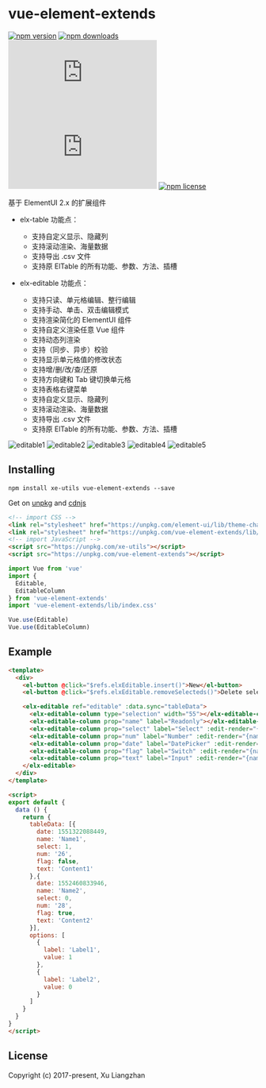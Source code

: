 # vue-element-extends

[![npm version](https://img.shields.io/npm/v/vue-element-extends.svg?style=flat-square)](https://www.npmjs.org/package/vue-element-extends)
[![npm downloads](https://img.shields.io/npm/dm/vue-element-extends.svg?style=flat-square)](http://npm-stat.com/charts.html?package=vue-element-extends)
[![gzip size: JS](http://img.badgesize.io/https://unpkg.com/vue-element-extends/lib/index.umd.min.js?compression=gzip&label=gzip%20size:%20JS)](http://img.badgesize.io/https://unpkg.com/vue-element-extends/lib/index.umd.min.js?compression=gzip&label=gzip%20size:%20JS)
[![gzip size: CSS](http://img.badgesize.io/https://unpkg.com/vue-element-extends/lib/index.css?compression=gzip&label=gzip%20size:%20CSS)](http://img.badgesize.io/https://unpkg.com/vue-element-extends/lib/index.css?compression=gzip&label=gzip%20size:%20CSS)
[![npm license](https://img.shields.io/github/license/mashape/apistatus.svg)](https://github.com/xuliangzhan/vue-element-extends/blob/master/LICENSE)

基于 ElementUI 2.x 的扩展组件

* elx-table 功能点：
  * 支持自定义显示、隐藏列
  * 支持滚动渲染、海量数据
  * 支持导出 .csv 文件
  * 支持原 ElTable 的所有功能、参数、方法、插槽

* elx-editable 功能点：
  * 支持只读、单元格编辑、整行编辑
  * 支持手动、单击、双击编辑模式
  * 支持渲染简化的 ElementUI 组件
  * 支持自定义渲染任意 Vue 组件
  * 支持动态列渲染
  * 支持（同步、异步）校验
  * 支持显示单元格值的修改状态
  * 支持增/删/改/查/还原
  * 支持方向键和 Tab 键切换单元格
  * 支持表格右键菜单
  * 支持自定义显示、隐藏列
  * 支持滚动渲染、海量数据
  * 支持导出 .csv 文件
  * 支持原 ElTable 的所有功能、参数、方法、插槽

![editable1](https://raw.githubusercontent.com/xuliangzhan/vue-element-extends/1.0/public/static/img/editable1.gif)
![editable2](https://raw.githubusercontent.com/xuliangzhan/vue-element-extends/1.0/public/static/img/editable2.gif)
![editable3](https://raw.githubusercontent.com/xuliangzhan/vue-element-extends/1.0/public/static/img/editable3.gif)
![editable4](https://raw.githubusercontent.com/xuliangzhan/vue-element-extends/1.0/public/static/img/editable4.gif)
![editable5](https://raw.githubusercontent.com/xuliangzhan/vue-element-extends/1.0/public/static/img/editable5.gif)

## Installing

```shell
npm install xe-utils vue-element-extends --save
```

Get on [unpkg](https://unpkg.com/vue-element-extends/) and [cdnjs](https://cdn.jsdelivr.net/npm/vue-element-extends/)

```HTML
<!-- import CSS -->
<link rel="stylesheet" href="https://unpkg.com/element-ui/lib/theme-chalk/index.css">
<link rel="stylesheet" href="https://unpkg.com/vue-element-extends/lib/index.css">
<!-- import JavaScript -->
<script src="https://unpkg.com/xe-utils"></script>
<script src="https://unpkg.com/vue-element-extends"></script>
```

```javascript
import Vue from 'vue'
import {
  Editable,
  EditableColumn
} from 'vue-element-extends'
import 'vue-element-extends/lib/index.css'

Vue.use(Editable)
Vue.use(EditableColumn)
```

## Example

```html
<template>
  <div>
    <el-button @click="$refs.elxEditable.insert()">New</el-button>
    <el-button @click="$refs.elxEditable.removeSelecteds()">Delete selecteds</el-button>

    <elx-editable ref="editable" :data.sync="tableData">
      <elx-editable-column type="selection" width="55"></elx-editable-column>
      <elx-editable-column prop="name" label="Readonly"></elx-editable-column>
      <elx-editable-column prop="select" label="Select" :edit-render="{name: 'ElSelect', options}"></elx-editable-column>
      <elx-editable-column prop="num" label="Number" :edit-render="{name: 'ElInputNumber'}"></elx-editable-column>
      <elx-editable-column prop="date" label="DatePicker" :edit-render="{name: 'ElDatePicker', props: {type: 'date', format: 'yyyy/MM/dd'}}"></elx-editable-column>
      <elx-editable-column prop="flag" label="Switch" :edit-render="{name: 'ElSwitch', type: 'visible'}"></elx-editable-column>
      <elx-editable-column prop="text" label="Input" :edit-render="{name: 'ElInput'}"></elx-editable-column>
    </elx-editable>
  </div>
</template>

<script>
export default {
  data () {
    return {
      tableData: [{
        date: 1551322088449,
        name: 'Name1',
        select: 1,
        num: '26',
        flag: false,
        text: 'Content1'
      },{
        date: 1552460833946,
        name: 'Name2',
        select: 0,
        num: '28',
        flag: true,
        text: 'Content2'
      }],
      options: [
        {
          label: 'Label1',
          value: 1
        },
        {
          label: 'Label2',
          value: 0
        }
      ]
    }
  }
}
</script>
```

## License

Copyright (c) 2017-present, Xu Liangzhan